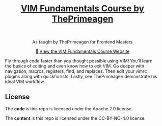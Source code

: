 <h1 align="center"><a href="https://frontendmasters.com/courses/vim-fundamentals/">VIM Fundamentals Course by ThePrimeagen</a></h1> <br>

<p align="center">
 As taught by ThePrimeagen for Frontend Masters
</p>

<p align="center">
  📝 <a href="https://theprimeagen.github.io/vim-fundamentals/">View the VIM Fundamentals Course Website</a>
</p>

Fly through code faster than you thought possible using VIM! You’ll learn the basics of editing and even know how to exit VIM. Go deeper with navigation, macros, registers, find, and replaces. Then edit your vimrc plugins along with quickfix lists. Lastly, see ThePrimeagen demonstrate his ideal VIM workflow.

## License

The **code** is this repo is licensed under the Apache 2.0 license.

The **content** is this repo is licensed under the CC-BY-NC-4.0 license.
